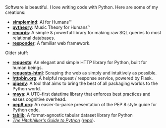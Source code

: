 Software is beautiful. I love writing code with Python. Here are some of my creations:

- **[simplemind](https://github.com/kennethreitz/simplemind)**: AI for Humans™
- **[pytheory](https://github.com/kennethreitz/pytheory)**: Music Theory for Humans™
- **[records](https://github.com/kennethreitz/records)**: A simple & powerful library for making raw SQL queries to most relational databases.
- **[responder](http://responder.kennethreitz.org/)**: A familiar web framework.

Older stuff: 

- **[requests](https://github.com/psf/requests)**: An elegant and simple HTTP library for Python, built for human beings.
- **[requests-html](https://github.com/psf/requests-html)**: Scraping the web as simply and intuitively as possible.
- **[httpbin.org](https://httpbin.org)**: A helpful request / response service, powered by Flask. 
- **[pipenv](https://github.com/pypa/pipenv)**: A tool that aims to bring the best of all packaging worlds to the Python world.
- **[maya](https://github.com/timofurrer/maya)**: A UTC-first datetime library that enforces best practices and eases cognitive overhead.
- **[pep8.org](https://pep8.org)**: An easier-to-parse presentation of the PEP 8 style guide for Python code.
- **[tablib](https://tablib.readthedocs.io/en/stable/)**: A format-agnostic tabular dataset library for Python
- *[The Hitchhiker's Guide to Python](https://amzn.to/3H4yb5X)* ([repo](https://github.com/realpython/python-guide)).
